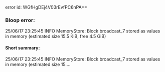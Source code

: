 error id: WGfHgDEj4V03rEvfPC6nPA==
### Bloop error:

25/06/17 23:25:45 INFO MemoryStore: Block broadcast_7 stored as values in memory (estimated size 15.5 KiB, free 4.5 GiB)
#### Short summary: 

25/06/17 23:25:45 INFO MemoryStore: Block broadcast_7 stored as values in memory (estimated size 15....